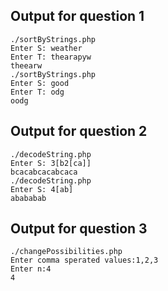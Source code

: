 ## Output for question 1
``` 
./sortByStrings.php
Enter S: weather
Enter T: thearapyw
theearw
./sortByStrings.php
Enter S: good
Enter T: odg
oodg
```
## Output for question 2
```
./decodeString.php
Enter S: 3[b2[ca]]
bcacabcacabcaca
./decodeString.php
Enter S: 4[ab]
abababab
```
## Output for question 3
```
./changePossibilities.php
Enter comma sperated values:1,2,3
Enter n:4
4
```
